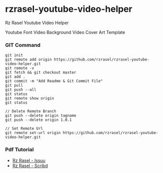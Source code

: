 # rzrasel-youtube-video-helper
Rz Rasel Youtube Video Helper

Youtube Font Video Background Video Cover Art Template

### GIT Command
```git_command
git init
git remote add origin https://github.com/rzrasel/rzrasel-youtube-video-helper.git
git remote -v
git fetch && git checkout master
git add .
git commit -m "Add Readme & Git Commit File"
git pull
git push --all
git status
git remote show origin
git status

// Delete Remote Branch
git push --delete origin tagname
git push --delete origin 1.0.1

// Set Remote Url
git remote set-url origin https://github.com/rzrasel/rzrasel-youtube-video-helper.git
```

### Pdf Tutorial
- [Rz Rasel - Issuu](https://issuu.com/rzrasel)
- [Rz Rasel - Scribd](https://www.scribd.com/user/253222293/Rz-Rasel)